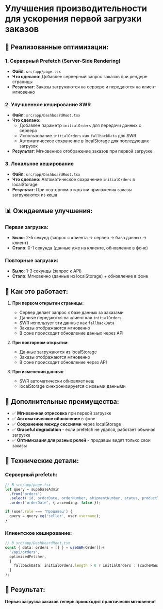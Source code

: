 # Улучшения производительности для ускорения первой загрузки заказов

## 🚀 Реализованные оптимизации:

### 1. **Серверный Prefetch (Server-Side Rendering)**
- **Файл**: `src/app/page.tsx`
- **Что сделано**: Добавлен серверный запрос заказов при рендере страницы
- **Результат**: Заказы загружаются на сервере и передаются на клиент мгновенно

### 2. **Улучшенное кеширование SWR**
- **Файл**: `src/app/DashboardRoot.tsx`
- **Что сделано**: 
  - Добавлен параметр `initialOrders` для передачи данных с сервера
  - Использование `initialOrders` как `fallbackData` для SWR
  - Автоматическое сохранение в localStorage для последующих загрузок
- **Результат**: Мгновенное отображение заказов при первой загрузке

### 3. **Локальное кеширование**
- **Файл**: `src/app/DashboardRoot.tsx`
- **Что сделано**: Автоматическое сохранение `initialOrders` в localStorage
- **Результат**: При повторном открытии приложения заказы загружаются из кеша

## 📊 Ожидаемые улучшения:

### Первая загрузка:
- **Было**: 2-5 секунд (запрос с клиента → сервер → база данных → клиент)
- **Стало**: 0-1 секунда (данные уже на клиенте, обновление в фоне)

### Повторные загрузки:
- **Было**: 1-3 секунды (запрос к API)
- **Стало**: Мгновенно (данные из localStorage) + обновление в фоне

## 🔧 Как это работает:

1. **При первом открытии страницы**:
   - Сервер делает запрос к базе данных за заказами
   - Данные передаются на клиент как `initialOrders`
   - SWR использует эти данные как `fallbackData`
   - Заказы отображаются мгновенно
   - В фоне происходит обновление данных через API

2. **При повторном открытии**:
   - Данные загружаются из localStorage
   - Заказы отображаются мгновенно
   - В фоне происходит обновление через API

3. **При изменении данных**:
   - SWR автоматически обновляет кеш
   - localStorage синхронизируется с новыми данными

## 🎯 Дополнительные преимущества:

- ✅ **Мгновенная отрисовка** при первой загрузке
- ✅ **Автоматическое обновление** в фоне
- ✅ **Сохранение между сессиями** через localStorage
- ✅ **Graceful degradation** - если prefetch не удался, работает обычная загрузка
- ✅ **Оптимизация для разных ролей** - продавцы видят только свои заказы

## 📝 Технические детали:

### Серверный prefetch:
```typescript
// В src/app/page.tsx
let query = supabaseAdmin
  .from('orders')
  .select('id, orderDate, orderNumber, shipmentNumber, status, productType, size, seller, price, cost, photos, comment, ready_at')
  .order('orderDate', { ascending: false });

if (user.role === 'Продавец') {
  query = query.eq('seller', user.username);
}
```

### Клиентское кеширование:
```typescript
// В src/app/DashboardRoot.tsx
const { data: orders = [] } = useSWR<Order[]>(
  '/api/orders', 
  optimizedFetcher, 
  {
    fallbackData: initialOrders.length > 0 ? initialOrders : (cacheManager.get('orders') || []),
  }
);
```

## 🚀 Результат:
**Первая загрузка заказов теперь происходит практически мгновенно!** 